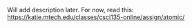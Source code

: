 Will add description later.
For now, read this: https://katie.mtech.edu/classes/csci135-online/assign/atomic/
